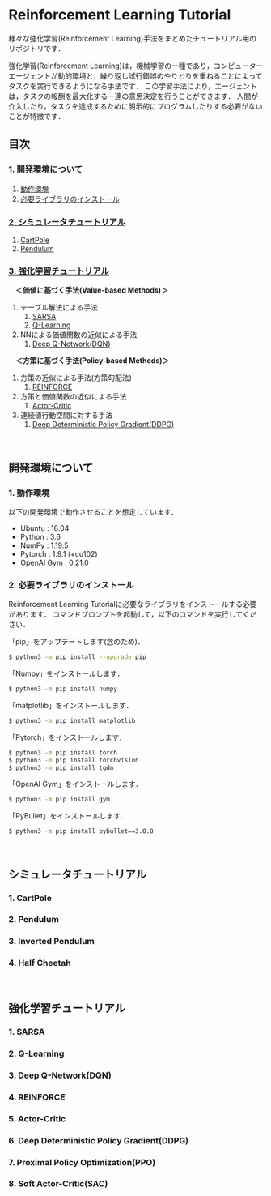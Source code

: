 # **Reinforcement Learning Tutorial**

様々な強化学習(Reinforcement Learning)手法をまとめたチュートリアル用のリポジトリです．

強化学習(Reinforcement Learning)は，機械学習の一種であり，コンピューターエージェントが動的環境と，繰り返し試行錯誤のやりとりを重ねることによってタスクを実行できるようになる手法です．
この学習手法により，エージェントは，タスクの報酬を最大化する一連の意思決定を行うことができます．
人間が介入したり，タスクを達成するために明示的にプログラムしたりする必要がないことが特徴です．

## **目次**

### [**1. 開発環境について**](#開発環境について)
1. [動作環境](#1-動作環境)
2. [必要ライブラリのインストール](#2-必要ライブラリのインストール)

### [**2. シミュレータチュートリアル**](#シミュレータチュートリアル)
1. [CartPole](#1-cartpole)
2. [Pendulum](#2-pendulum)

### [**3. 強化学習チュートリアル**](#強化学習チュートリアル)
　**＜価値に基づく手法(Value-based Methods)＞**
1. テーブル解法による手法
    1. [SARSA](#1-sarsa)
    2. [Q-Learning](#2-q-learning)
2. NNによる価値関数の近似による手法
    1. [Deep Q-Network(DQN)](#3-deep-q-networkdqn)

　**＜方策に基づく手法(Policy-based Methods)＞**
1. 方策の近似による手法(方策勾配法)
    1. [REINFORCE](#4-reinforce)
2. 方策と価値関数の近似による手法
    1. [Actor-Critic](#5-actor-critic)
1. 連続値行動空間に対する手法
    1. [Deep Deterministic Policy Gradient(DDPG)](#6-deep-deterministic-policy-gradientddpg)

<br>

## **開発環境について**

### 1. 動作環境

以下の開発環境で動作させることを想定しています．
- Ubuntu     : 18.04
- Python     : 3.6
- NumPy      : 1.19.5
- Pytorch    : 1.9.1 (+cu102)
- OpenAI Gym : 0.21.0

### 2. 必要ライブラリのインストール

Reinforcement Learning Tutorialに必要なライブラリをインストールする必要があります．
コマンドプロンプトを起動して，以下のコマンドを実行してください．

「pip」をアップデートします(念のため)．
```bash
$ python3 -m pip install --upgrade pip
```

「Numpy」をインストールします．
```bash
$ python3 -m pip install numpy
```

「matplotlib」をインストールします．
```bash
$ python3 -m pip install matplotlib
```

「Pytorch」をインストールします．
```bash
$ python3 -m pip install torch
$ python3 -m pip install torchvision
$ python3 -m pip install tqdm
```

「OpenAI Gym」をインストールします．
```bash
$ python3 -m pip install gym
```

「PyBullet」をインストールします．
```bash
$ python3 -m pip install pybullet==3.0.8
```

<br>

## **シミュレータチュートリアル**

### 1. CartPole

### 2. Pendulum

### 3. Inverted Pendulum

### 4. Half Cheetah

<br>

## **強化学習チュートリアル**

### 1. SARSA

### 2. Q-Learning

### 3. Deep Q-Network(DQN)

### 4. REINFORCE

### 5. Actor-Critic

### 6. Deep Deterministic Policy Gradient(DDPG)

### 7. Proximal Policy Optimization(PPO)

### 8. Soft Actor-Critic(SAC)

